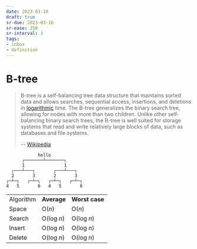 ```yaml
---
date: 2023-03-18
draft: true
sr-due: 2023-03-16
sr-ease: 250
sr-interval: 3
tags:
- inbox
- definition
---
```


# B-tree

> B-tree is a self-balancing tree data structure that maintains sorted data and
> allows searches, sequential access, insertions, and deletions in
> [logarithmic](./logarithm%20%28logs%29.md) time. The B-tree generalizes the
> binary search tree, allowing for nodes with more than two children. Unlike
> other self-balancing binary search trees, the B-tree is well suited for
> storage systems that read and write relatively large blocks of data, such as
> databases and file systems.
>
> -- [Wikipedia](https://en.wikipedia.org/wiki/B-tree)

```
            hello
      ┌───────┴───────┐
      1               1
  ┌───┴───┐       ┌───┴───┐
  2       3       2       3
┌─┴─┐   ┌─┴─┐   ┌─┴─┐   ┌─┴─┐
4   5       6   4   5       6
```


|           |             |                |
|-----------|-------------|----------------|
| Algorithm | **Average** | **Worst case** |
| Space     | O(*n*)      | O(*n*)         |
| Search    | O(log *n*)  | O(log *n*)     |
| Insert    | O(log *n*)  | O(log *n*)     |
| Delete    | O(log *n*)  | O(log *n*)     |